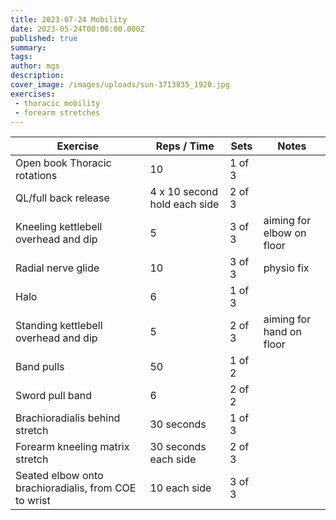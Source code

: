 ```yaml
---
title: 2023-07-24 Mobility
date: 2023-05-24T00:00:00.000Z
published: true
summary: 
tags:
author: mgs
description: 
cover_image: /images/uploads/sun-3713835_1920.jpg
exercises: 
 - thoracic mobility
 - forearm stretches
---
```


Exercise|Reps / Time|Sets|Notes
--|--|--|--|
Open book Thoracic rotations|  10| 1 of 3 |  |  
QL/full back release|4 x 10 second hold each side  | 2 of 3 |  |  
Kneeling kettlebell overhead and dip| 5 | 3 of 3 | aiming for elbow on floor |  
Radial nerve glide| 10 | 3 of 3 |  physio fix |  
Halo |6 | 1 of 3 | |
Standing kettlebell overhead and dip| 5 | 2 of 3 | aiming for hand on floor |  
Band pulls | 50 | 1 of 2 |  |  
Sword pull band | 6 |  2 of 2 |   |
Brachioradialis behind stretch  | 30 seconds |  1 of 3 |   |
Forearm kneeling matrix stretch  | 30 seconds each side |  2 of 3|   |
Seated elbow onto brachioradialis, from COE to wrist | 10 each side |  3 of 3|   |
